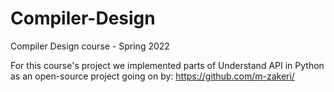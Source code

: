 # Compiler-Design

Compiler Design course - Spring 2022

For this course's project we implemented parts of Understand API in Python as an open-source project going on by: https://github.com/m-zakeri/
